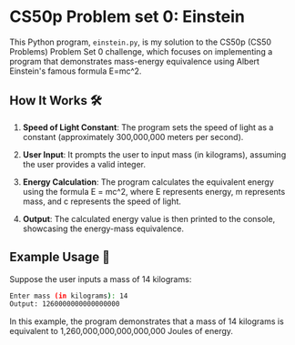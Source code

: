 CS50p Problem set 0: Einstein 
===========================================================

This Python program, `einstein.py`, is my solution to the CS50p (CS50 Problems) Problem Set 0 challenge, which focuses on implementing a program that demonstrates mass-energy equivalence using Albert Einstein's famous formula E=mc^2.

How It Works 🛠️
----------------

1.  **Speed of Light Constant**: The program sets the speed of light as a constant (approximately 300,000,000 meters per second).

2.  **User Input**: It prompts the user to input mass (in kilograms), assuming the user provides a valid integer.

3.  **Energy Calculation**: The program calculates the equivalent energy using the formula E = mc^2, where E represents energy, m represents mass, and c represents the speed of light.

4.  **Output**: The calculated energy value is then printed to the console, showcasing the energy-mass equivalence.

Example Usage 🚀
----------------

Suppose the user inputs a mass of 14 kilograms:

```bash
Enter mass (in kilograms): 14 
Output: 1260000000000000000
```

In this example, the program demonstrates that a mass of 14 kilograms is equivalent to 1,260,000,000,000,000,000 Joules of energy.
